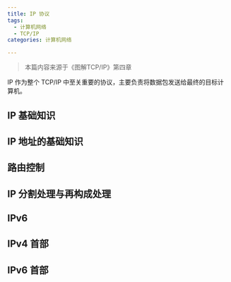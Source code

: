 ```yaml
---
title: IP 协议
tags:
  - 计算机网络
  - TCP/IP
categories: 计算机网络

---
```


> 本篇内容来源于《图解TCP/IP》第四章

IP 作为整个 TCP/IP 中至关重要的协议，主要负责将数据包发送给最终的目标计算机。



## IP 基础知识

## IP 地址的基础知识


## 路由控制

## IP 分割处理与再构成处理

## IPv6


## IPv4 首部


## IPv6 首部

## 


